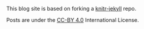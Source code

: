 This blog site is based on forking a [knitr-jekyll](http://yihui.name/knitr-jekyll)
repo.

Posts are under the
[CC-BY 4.0](http://creativecommons.org/licenses/by/4.0/)
International License.
